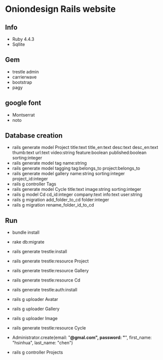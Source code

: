 # Oniondesign Rails website

## Info 
* Ruby 4.4.3
* Sqllite

## Gem
* trestle admin
* carrierwave
* bootstrap
* pagy

## google font
* Montserrat
* noto

## Database creation
* rails generate model Project title:text title_en:text desc:text desc_en:text thumb:text url:text video:string feature:boolean published:boolean sorting:integer
* rails generate model tag name:string
* rails generate model tagging tag:belongs_to project:belongs_to
* rails generate model gallery name:string sorting:integer project_id:integer
* rails g controller Tags
* rails generate model Cycle title:text image:string sorting:integer
* rails g model Cd cd_id:integer company:text info:text user:string
* rails g migration add_folder_to_cd folder:integer
* rails g migration rename_folder_id_to_cd

## Run
* bundle install
* rake db:migrate
* rails generate trestle:install
* rails generate trestle:resource Project
* rails generate trestle:resource Gallery
* rails generate trestle:resource Cd
* rails generate trestle:auth:install
* rails g uploader Avatar
* rails g uploader Gallery
* rails g uploader Image

* rails generate trestle:resource Cycle

* Administrator.create(email: "****@gmal.com", password: "****", first_name: "hsinhua", last_name: "chen")

* rails g controller Projects




